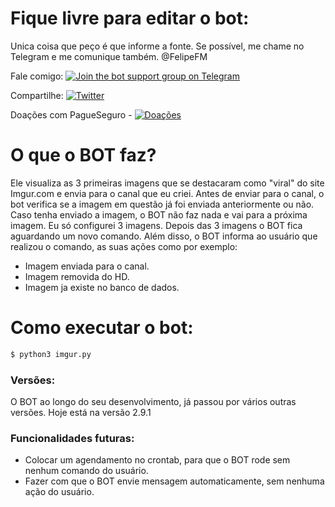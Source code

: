 # Fique livre para editar o bot:
Unica coisa que peço é que informe a fonte. Se possível, me chame no Telegram e me comunique também.
@FelipeFM

Fale comigo: [![Join the bot support group on Telegram](https://img.shields.io/badge/Suport%20Telegram-%40FelipeFM-blue.svg)](https://telegram.me/FelipeFM)

Compartilhe: [![Twitter](https://img.shields.io/twitter/url/https/github.com/felipefm/bot-Telegram-Imgur.svg?style=social)](https://twitter.com/intent/tweet?text=Wow:&url=https%3A%2F%2Fgithub.com%2Ffelipefm%2Fbot-Telegram-Imgur)

Doações com PagueSeguro - [![Doações](https://img.shields.io/badge/Fa%C3%A7a%20sua%20Contribui%C3%A7%C3%A3o-PagueSeguro-yellow.svg)](https://pag.ae/blrNM4g)


# O que o BOT faz?
Ele visualiza as 3 primeiras imagens que se destacaram como "viral" do site Imgur.com e envia para o canal que eu criei.
Antes de enviar para o canal, o bot verifica se a imagem em questão já foi enviada anteriormente ou não. Caso tenha enviado a imagem, o BOT não faz nada e vai para a próxima imagem.
Eu só configurei 3 imagens. Depois das 3 imagens o BOT fica aguardando um novo comando.
Além disso, o BOT informa ao usuário que realizou o comando, as suas ações como por exemplo:
- Imagem enviada para o canal.
- Imagem removida do HD.
- Imagem ja existe no banco de dados.



# Como executar o bot:
```python
$ python3 imgur.py
```

### Versões:
O BOT ao longo do seu desenvolvimento, já passou por vários outras versões. Hoje está na versão 2.9.1

### Funcionalidades futuras:
* Colocar um agendamento no crontab, para que o BOT rode sem nenhum comando do usuário.
* Fazer com que o BOT envie mensagem automaticamente, sem nenhuma ação do usuário.